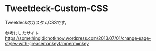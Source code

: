 # Tweetdeck-Custom-CSS
TweetdeckのカスタムCSSです。

参考にしたサイト
https://somethingididnotknow.wordpress.com/2013/07/01/change-page-styles-with-greasemonkeytampermonkey
